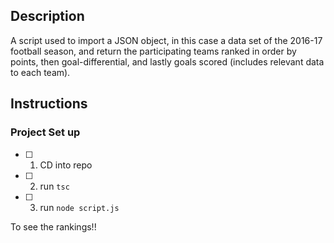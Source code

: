 ## Description

A script used to import a JSON object, in this case a data set of the 2016-17 football season, and return the participating teams ranked in order by points, then goal-differential, and lastly goals scored (includes relevant data to each team). 

## Instructions

### Project Set up

- [ ] 1. CD into repo

- [ ] 2. run `tsc`

- [ ] 3. run `node script.js`

To see the rankings!!
